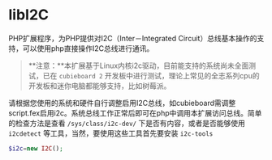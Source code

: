 # libI2C
PHP扩展程序，为PHP提供对I2C（Inter－Integrated Circuit）总线基本操作的支持，可以使用php直接操作I2C总线进行通讯。

> **注意：**本扩展基于Linux内核i2c驱动，目前能支持的系统尚未全面测试，已在 `cubieboard 2` 开发板中进行测试，理论上常见的全志系列cpu的开发板和迷你电脑都能够支持，比如树莓派。

请根据您使用的系统和硬件自行调整启用I2C总线，如cubieboard需调整script.fex启用i2c。系统总线工作正常后即可在php中调用本扩展访问总线。简单的检查方法是查看 `/sys/class/i2c-dev/` 下是否有内容，或者是否能够使用 `i2cdetect` 等工具，当然，要使用这些工具首先要安装 `i2c-tools`

```php
$i2c=new I2C();



```
